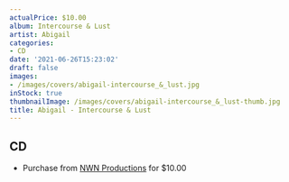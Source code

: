 ```yaml
---
actualPrice: $10.00
album: Intercourse & Lust
artist: Abigail
categories:
- CD
date: '2021-06-26T15:23:02'
draft: false
images:
- /images/covers/abigail-intercourse_&_lust.jpg
inStock: true
thumbnailImage: /images/covers/abigail-intercourse_&_lust-thumb.jpg
title: Abigail - Intercourse & Lust
---
```


## CD
* Purchase from [NWN Productions](http://shop.nwnprod.com/index.php?route=product/product&path=93&product_id=14327&sort=pd.name&order=ASC) for $10.00
